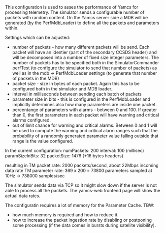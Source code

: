 This configuration is used to asses the performance of Yamcs for processing telemetry. The simulator sends a configurable number of packets with random content. On the Yamcs server side a MDB will be generated (by the PerfMdbLoader) to define all the packets and parameters within.

Settings which can be adjusted:
- number of packets - how many different packets will be send. Each packet will have an identier (part of the secondary CCSDS header) and will be decomposed into a number of fixed size integer parameters. The number of packets has to be specified both in the SimulatorCommander perfTest (to configure the simulator to send that number of packets) as well as in the mdb -> PerfMdbLoader settings (to generate that number of packets in the MDB)
- packet size  - size in bytes of each packet. Again this has to be configured both in the simulator and MDB loader.
- interval in milliseconds between sending each batch of packets
- parameter size in bits - this is configured in the PerfMdbLoader and implicitly determines also how many parameters are inside one packet.
- percentange of parameters with alarms - between 0 and 100. If greater than 0, the first parameters in each packet will have warning and critical alarms configured.
- out of limit chance for warning and critical alarms. Between 0 and 1 will be used to compute the warning and critical alarm ranges such that the probability of a randomly generated parameter value falling outside that range is the value configured.


In the current configuration:
 numPackets: 200
 interval: 100 (millisec)
 paramSizeInBits: 32
 packetSize: 1476 (+16 bytes headers)

resulting in 
TM packet rate: 2000 packets/second, about 22Mbps incoming data rate
TM parameter rate: 369 x 200 = 73800 parameters sampled at 10Hz -> 738000 samples/sec 

The simulator sends data via TCP so it might slow down if the server is not able to process all the packets. The yamcs-web frontend page will show the actual data rates.

The configuratin requires a lot of memory for the Parameter Cache. 
TBW:
 - how much memory is required and how to reduce it.
 - how to increase the packet ingestion rate by disabling or postponing some processing (if the data comes in bursts during satellite visibility).
